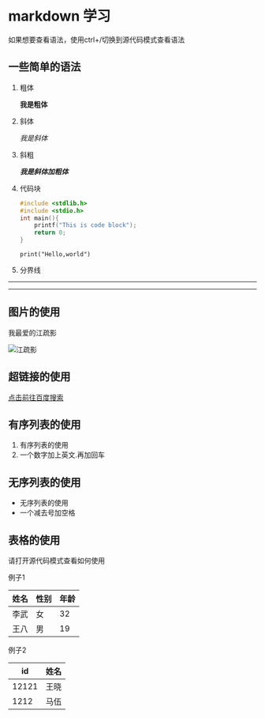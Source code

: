 # markdown 学习

如果想要查看语法，使用ctrl+/切换到源代码模式查看语法

## 一些简单的语法

1. 粗体

   **我是粗体**

2. 斜体

   *我是斜体*

3. 斜粗

   ***我是斜体加粗体***

4. 代码块

   ```c++
   #include <stdlib.h>
   #include <stdio.h>
   int main(){
       printf("This is code block");
       return 0;
   }
   ```

   ```pyt
   print("Hello,world")
   ```

5. 分界线

---

***





## 图片的使用

我最爱的江疏影

![江疏影](https://bkimg.cdn.bcebos.com/pic/3801213fb80e7bec6d140c59232eb9389a506bbf?x-bce-process=image/resize,m_lfit,h_500,limit_1)

## 超链接的使用

[点击前往百度搜索](https://www.baidu.com)

## 有序列表的使用

1. 有序列表的使用
2. 一个数字加上英文.再加回车

## 无序列表的使用

- 无序列表的使用
- 一个减去号加空格

## 表格的使用
请打开源代码模式查看如何使用

例子1

|姓名|性别|年龄|
|--|--|--|
|李武|女|32|
|王八|男|19|

例子2

|id|姓名|
|--|--|
|12121|王晓|
|1212|马伍|

